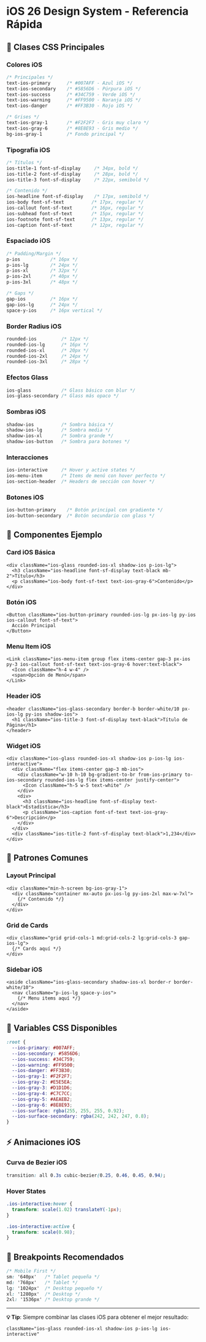 # iOS 26 Design System - Referencia Rápida

## 🎨 Clases CSS Principales

### Colores iOS
```css
/* Principales */
text-ios-primary      /* #007AFF - Azul iOS */
text-ios-secondary    /* #5856D6 - Púrpura iOS */
text-ios-success      /* #34C759 - Verde iOS */
text-ios-warning      /* #FF9500 - Naranja iOS */
text-ios-danger       /* #FF3B30 - Rojo iOS */

/* Grises */
text-ios-gray-1       /* #F2F2F7 - Gris muy claro */
text-ios-gray-6       /* #8E8E93 - Gris medio */
bg-ios-gray-1         /* Fondo principal */
```

### Tipografía iOS
```css
/* Títulos */
ios-title-1 font-sf-display     /* 34px, bold */
ios-title-2 font-sf-display     /* 28px, bold */
ios-title-3 font-sf-display     /* 22px, semibold */

/* Contenido */
ios-headline font-sf-display    /* 17px, semibold */
ios-body font-sf-text          /* 17px, regular */
ios-callout font-sf-text       /* 16px, regular */
ios-subhead font-sf-text       /* 15px, regular */
ios-footnote font-sf-text      /* 13px, regular */
ios-caption font-sf-text       /* 12px, regular */
```

### Espaciado iOS
```css
/* Padding/Margin */
p-ios           /* 16px */
p-ios-lg        /* 24px */
p-ios-xl        /* 32px */
p-ios-2xl       /* 40px */
p-ios-3xl       /* 48px */

/* Gaps */
gap-ios         /* 16px */
gap-ios-lg      /* 24px */
space-y-ios     /* 16px vertical */
```

### Border Radius iOS
```css
rounded-ios         /* 12px */
rounded-ios-lg      /* 16px */
rounded-ios-xl      /* 20px */
rounded-ios-2xl     /* 24px */
rounded-ios-3xl     /* 28px */
```

### Efectos Glass
```css
ios-glass           /* Glass básico con blur */
ios-glass-secondary /* Glass más opaco */
```

### Sombras iOS
```css
shadow-ios          /* Sombra básica */
shadow-ios-lg       /* Sombra media */
shadow-ios-xl       /* Sombra grande */
shadow-ios-button   /* Sombra para botones */
```

### Interacciones
```css
ios-interactive     /* Hover y active states */
ios-menu-item       /* Items de menú con hover perfecto */
ios-section-header  /* Headers de sección con hover */
```

### Botones iOS
```css
ios-button-primary    /* Botón principal con gradiente */
ios-button-secondary  /* Botón secundario con glass */
```

## 🧩 Componentes Ejemplo

### Card iOS Básica
```tsx
<div className="ios-glass rounded-ios-xl shadow-ios p-ios-lg">
  <h3 className="ios-headline font-sf-display text-black mb-2">Título</h3>
  <p className="ios-body font-sf-text text-ios-gray-6">Contenido</p>
</div>
```

### Botón iOS
```tsx
<Button className="ios-button-primary rounded-ios-lg px-ios-lg py-ios ios-callout font-sf-text">
  Acción Principal
</Button>
```

### Menu Item iOS
```tsx
<Link className="ios-menu-item group flex items-center gap-3 px-ios py-3 ios-callout font-sf-text text-ios-gray-6 hover:text-black">
  <Icon className="h-4 w-4" />
  <span>Opción de Menú</span>
</Link>
```

### Header iOS
```tsx
<header className="ios-glass-secondary border-b border-white/10 px-ios-lg py-ios shadow-ios">
  <h1 className="ios-title-3 font-sf-display text-black">Título de Página</h1>
</header>
```

### Widget iOS
```tsx
<div className="ios-glass rounded-ios-xl shadow-ios p-ios-lg ios-interactive">
  <div className="flex items-center gap-3 mb-ios">
    <div className="w-10 h-10 bg-gradient-to-br from-ios-primary to-ios-secondary rounded-ios-lg flex items-center justify-center">
      <Icon className="h-5 w-5 text-white" />
    </div>
    <div>
      <h3 className="ios-headline font-sf-display text-black">Estadística</h3>
      <p className="ios-caption font-sf-text text-ios-gray-6">Descripción</p>
    </div>
  </div>
  <div className="ios-title-2 font-sf-display text-black">1,234</div>
</div>
```

## 🎯 Patrones Comunes

### Layout Principal
```tsx
<div className="min-h-screen bg-ios-gray-1">
  <div className="container mx-auto px-ios-lg py-ios-2xl max-w-7xl">
    {/* Contenido */}
  </div>
</div>
```

### Grid de Cards
```tsx
<div className="grid grid-cols-1 md:grid-cols-2 lg:grid-cols-3 gap-ios-lg">
  {/* Cards aquí */}
</div>
```

### Sidebar iOS
```tsx
<aside className="ios-glass-secondary shadow-ios-xl border-r border-white/10">
  <nav className="p-ios-lg space-y-ios">
    {/* Menu items aquí */}
  </nav>
</aside>
```

## 🚀 Variables CSS Disponibles

```css
:root {
  --ios-primary: #007AFF;
  --ios-secondary: #5856D6;
  --ios-success: #34C759;
  --ios-warning: #FF9500;
  --ios-danger: #FF3B30;
  --ios-gray-1: #F2F2F7;
  --ios-gray-2: #E5E5EA;
  --ios-gray-3: #D1D1D6;
  --ios-gray-4: #C7C7CC;
  --ios-gray-5: #AEAEB2;
  --ios-gray-6: #8E8E93;
  --ios-surface: rgba(255, 255, 255, 0.92);
  --ios-surface-secondary: rgba(242, 242, 247, 0.8);
}
```

## ⚡ Animaciones iOS

### Curva de Bezier iOS
```css
transition: all 0.3s cubic-bezier(0.25, 0.46, 0.45, 0.94);
```

### Hover States
```css
.ios-interactive:hover {
  transform: scale(1.02) translateY(-1px);
}

.ios-interactive:active {
  transform: scale(0.98);
}
```

## 📱 Breakpoints Recomendados

```css
/* Mobile First */
sm: '640px'   /* Tablet pequeña */
md: '768px'   /* Tablet */
lg: '1024px'  /* Desktop pequeño */
xl: '1280px'  /* Desktop */
2xl: '1536px' /* Desktop grande */
```

---

**💡 Tip**: Siempre combinar las clases iOS para obtener el mejor resultado:
```tsx
className="ios-glass rounded-ios-xl shadow-ios p-ios-lg ios-interactive"
```